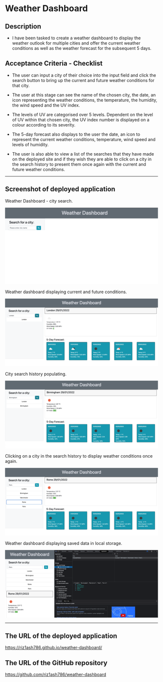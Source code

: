 # Weather Dashboard

## Description

- I have been tasked to create a weather dashboard to display the weather outlook for multiple cities and offer the current weather conditions as well as the weather forecast for the subsequent 5 days.

## Acceptance Criteria - Checklist

- The user can input a city of their choice into the input field and click the search button to bring up the current and future weather conditions for that city.

- The user at this stage can see the name of the chosen city, the date, an icon representing the weather conditions, the temperature, the humidity, the wind speed and the UV index.

- The levels of UV are categorised over 5 levels. Dependent on the level of UV within that chosen city, the UV index number is displayed on a colour according to its severity.

- The 5-day forecast also displays to the user the date, an icon to represent the current weather conditions, temperature, wind speed and levels of humidity.

- The user is also able to view a list of the searches that they have made on the deployed site and if they wish they are able to click on a city in the search history to present them once again with the current and future weather conditions.

---

## Screenshot of deployed application

Weather Dashboard - city search.

![city search](./images/search-for-a-city.png)

Weather dashboard displaying current and future conditions.

![deployed application](./images/weather-dashboard-london.png)

City search history populating.

![city search history](./images/weather-dashboard-search-history.png)

Clicking on a city in the search history to display weather conditions once again.

![search history weather recall](./images/weather-dashboard-recall-previous-weather.png)

Weather dashboard displaying saved data in local storage.

![local storage](./images/local-storage.png)

---

## The URL of the deployed application

https://riz1ash786.github.io/weather-dashboard/

## The URL of the GitHub repository

https://github.com/riz1ash786/weather-dashboard
